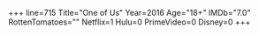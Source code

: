 +++
line=715
Title="One of Us"
Year=2016
Age="18+"
IMDb="7.0"
RottenTomatoes=""
Netflix=1
Hulu=0
PrimeVideo=0
Disney=0
+++

